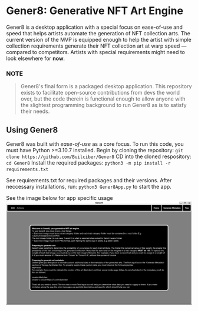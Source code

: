 # Gener8: Generative NFT Art Engine

Gener8 is a desktop application with a special focus on ease-of-use and speed that helps artists automate the generation of NFT collection arts. The current version of the MVP is equipped enough to help the artist with simple collection requirements generate their NFT collection art at warp speed — compared to competitors. Artists with special requirements might need to look elsewhere for **now**.

### NOTE
> Gener8's final form is a packaged desktop application. This repository exists to facilitate open-source contributions from devs the world over, but the code therein is functional enough to allow anyone with the slightest programming background to run Gener8 as is to satisfy their needs.

## Using Gener8
Gener8 was built with *ease-of-use* as a core focus. To run this code, you must have Python >=3.10.7 installed.
Begin by cloning the repository:
`git clone https://github.com/Builciber/Gener8`
CD into the cloned respository:
`cd Gener8`
Install the required packages:
`python3 -m pip install -r requirements.txt`

See requirements.txt for required packages and their versions. After neccessary installations, run:
`python3 Gener8App.py` to start the app.

See the image below for app specific usage
![tips section of Gener8](tips_image.png)